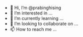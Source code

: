 - 👋 Hi, I’m @prabinghising
- 👀 I’m interested in ...
- 🌱 I’m currently learning ...
- 💞️ I’m looking to collaborate on ...
- 📫 How to reach me ...

<!---
prabinghising/prabinghising is a ✨ special ✨ repository because its `README.md` (this file) appears on your GitHub profile.
You can click the Preview link to take a look at your changes.
--->
